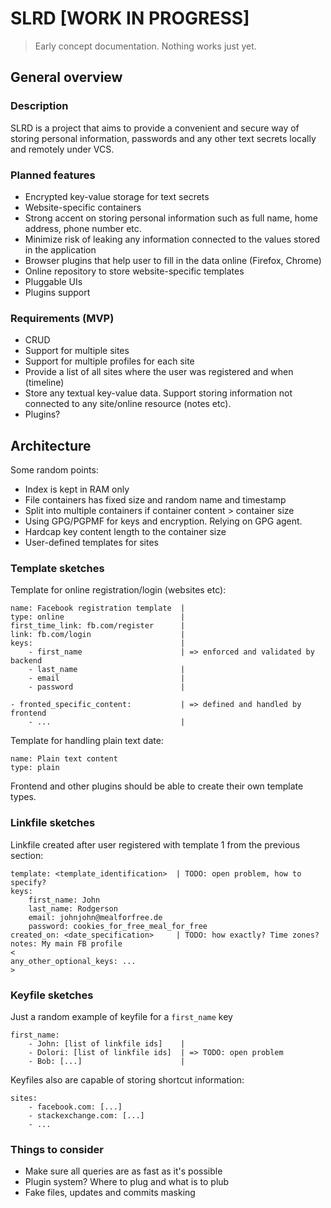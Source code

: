 # SLRD [WORK IN PROGRESS]
> Early concept documentation. Nothing works just yet.
## General overview
### Description
SLRD is a project that aims to provide a convenient and secure way of storing
personal information, passwords and any other text secrets locally and remotely
under VCS.
### Planned features
* Encrypted key-value storage for text secrets
* Website-specific containers
* Strong accent on storing personal information such as full name, home
    address, phone number etc.
* Minimize risk of leaking any information connected to the values stored in
    the application
* Browser plugins that help user to fill in the data online (Firefox, Chrome)
* Online repository to store website-specific templates
* Pluggable UIs
* Plugins support
### Requirements (MVP)
* CRUD
* Support for multiple sites
* Support for multiple profiles for each site
* Provide a list of all sites where the user was registered and when (timeline)
* Store any textual key-value data. Support storing information not connected
    to any site/online resource (notes etc).
* Plugins?
## Architecture
Some random points:
* Index is kept in RAM only
* File containers has fixed size and random name and timestamp
* Split into multiple containers if container content > container size
* Using GPG/PGPMF for keys and encryption. Relying on GPG agent.
* Hardcap key content length to the container size
* User-defined templates for sites

### Template sketches
Template for online registration/login (websites etc):
```
name: Facebook registration template  |
type: online                          |
first_time_link: fb.com/register      |
link: fb.com/login                    |
keys:                                 |
    - first_name                      | => enforced and validated by backend
    - last_name                       |
    - email                           |
    - password                        |

- fronted_specific_content:           | => defined and handled by frontend
    - ...                             |
```

Template for handling plain text date:
```
name: Plain text content
type: plain
```

Frontend and other plugins should be able to create their own template types.

### Linkfile sketches
Linkfile created after user registered with template 1 from the previous
section:
```
template: <template_identification>  | TODO: open problem, how to specify?
keys:
    first_name: John
    last_name: Rodgerson
    email: johnjohn@mealforfree.de
    password: cookies_for_free_meal_for_free
created_on: <date_specification>     | TODO: how exactly? Time zones?
notes: My main FB profile
<
any_other_optional_keys: ...
>
```
### Keyfile sketches
Just a random example of keyfile for a `first_name` key
```
first_name:
    - John: [list of linkfile ids]    |
    - Dolori: [list of linkfile ids]  | => TODO: open problem
    - Bob: [...]                      |
```
Keyfiles also are capable of storing shortcut information:
```
sites:
    - facebook.com: [...]
    - stackexchange.com: [...]
    - ...
```
### Things to consider
* Make sure all queries are as fast as it's possible
* Plugin system? Where to plug and what is to plub
* Fake files, updates and commits masking
